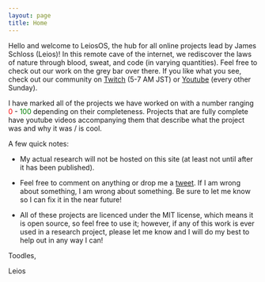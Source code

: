 ```yaml
---
layout: page
title: Home
---
```


Hello and welcome to LeiosOS, the hub for all online projects lead by James Schloss (Leios)!
In this remote cave of the internet, we rediscover the laws of nature through blood, sweat, and code (in varying quantities).
Feel free to check out our work on the grey bar over there. 
If you like what you see, check out our community on [Twitch](http://www.twitch.tv/simuleios) (5-7 AM JST) or [Youtube](https://www.youtube.com/c/leiosos) (every other Sunday).

I have marked all of the projects we have worked on with a number ranging <span style="color:red">0</span> - <span style="color:green">100</span> depending on their completeness.
Projects that are fully complete have youtube videos accompanying them that describe what the project was and why it was / is cool.

A few quick notes:

* My actual research will not be hosted on this site (at least not until after it has been published).

* Feel free to comment on anything or drop me a [tweet](https://twitter.com/LeiOS).
If I am wrong about something, I am wrong about something. 
Be sure to let me know so I can fix it in the near future!

* All of these projects are licenced under the MIT license, which means it is open source, so feel free to use it;
however, if any of this work is ever used in a research project, please let me know and I will do my best to help out in any way I can!

Toodles,

Leios
